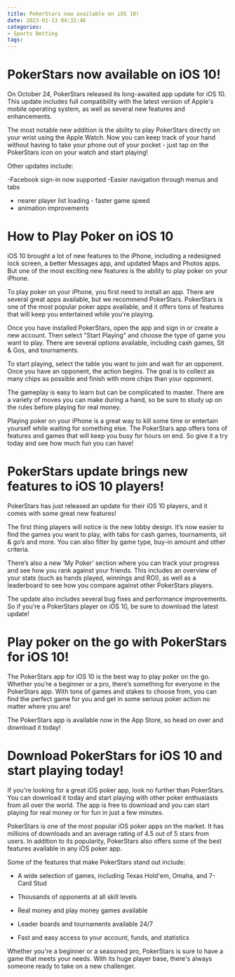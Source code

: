 ```yaml
---
title: PokerStars now available on iOS 10!
date: 2023-01-13 04:32:46
categories:
- Sports Betting
tags:
---
```



#  PokerStars now available on iOS 10!

On October 24, PokerStars released its long-awaited app update for iOS 10. This update includes full compatibility with the latest version of Apple's mobile operating system, as well as several new features and enhancements.

The most notable new addition is the ability to play PokerStars directly on your wrist using the Apple Watch. Now you can keep track of your hand without having to take your phone out of your pocket - just tap on the PokerStars icon on your watch and start playing!

Other updates include:

-Facebook sign-in now supported
-Easier navigation through menus and tabs
- nearer player list loading - faster game speed
- animation improvements

#  How to Play Poker on iOS 10

iOS 10 brought a lot of new features to the iPhone, including a redesigned lock screen, a better Messages app, and updated Maps and Photos apps. But one of the most exciting new features is the ability to play poker on your iPhone.

To play poker on your iPhone, you first need to install an app. There are several great apps available, but we recommend PokerStars. PokerStars is one of the most popular poker apps available, and it offers tons of features that will keep you entertained while you're playing.

Once you have installed PokerStars, open the app and sign in or create a new account. Then select "Start Playing" and choose the type of game you want to play. There are several options available, including cash games, Sit & Gos, and tournaments.

To start playing, select the table you want to join and wait for an opponent. Once you have an opponent, the action begins. The goal is to collect as many chips as possible and finish with more chips than your opponent.

The gameplay is easy to learn but can be complicated to master. There are a variety of moves you can make during a hand, so be sure to study up on the rules before playing for real money.

Playing poker on your iPhone is a great way to kill some time or entertain yourself while waiting for something else. The PokerStars app offers tons of features and games that will keep you busy for hours on end. So give it a try today and see how much fun you can have!

#  PokerStars update brings new features to iOS 10 players!

PokerStars has just released an update for their iOS 10 players, and it comes with some great new features!

The first thing players will notice is the new lobby design. It’s now easier to find the games you want to play, with tabs for cash games, tournaments, sit & go’s and more. You can also filter by game type, buy-in amount and other criteria.

There’s also a new ‘My Poker’ section where you can track your progress and see how you rank against your friends. This includes an overview of your stats (such as hands played, winnings and ROI), as well as a leaderboard to see how you compare against other PokerStars players.

The update also includes several bug fixes and performance improvements. So if you’re a PokerStars player on iOS 10, be sure to download the latest update!

#  Play poker on the go with PokerStars for iOS 10!

The PokerStars app for iOS 10 is the best way to play poker on the go. Whether you’re a beginner or a pro, there’s something for everyone in the PokerStars app. With tons of games and stakes to choose from, you can find the perfect game for you and get in some serious poker action no matter where you are!

The PokerStars app is available now in the App Store, so head on over and download it today!

#  Download PokerStars for iOS 10 and start playing today!

If you're looking for a great iOS poker app, look no further than PokerStars. You can download it today and start playing with other poker enthusiasts from all over the world. The app is free to download and you can start playing for real money or for fun in just a few minutes.

PokerStars is one of the most popular iOS poker apps on the market. It has millions of downloads and an average rating of 4.5 out of 5 stars from users. In addition to its popularity, PokerStars also offers some of the best features available in any iOS poker app.

Some of the features that make PokerStars stand out include:

* A wide selection of games, including Texas Hold'em, Omaha, and 7-Card Stud

* Thousands of opponents at all skill levels

* Real money and play money games available

* Leader boards and tournaments available 24/7

* Fast and easy access to your account, funds, and statistics

Whether you're a beginner or a seasoned pro, PokerStars is sure to have a game that meets your needs. With its huge player base, there's always someone ready to take on a new challenger.